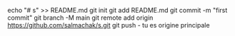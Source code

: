 echo "# s" >> README.md 
git init 
git add README.md 
git commit -m "first commit" 
git branch -M main 
git remote add origin https://github.com/salmachak/s.git
 git push - tu es origine principale
